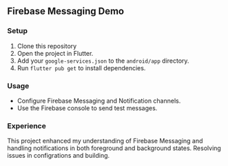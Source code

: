 ## Firebase Messaging Demo

### Setup
1. Clone this repository
2. Open the project in Flutter.
3. Add your `google-services.json` to the `android/app` directory.
4. Run `flutter pub get` to install dependencies.

### Usage
- Configure Firebase Messaging and Notification channels.
- Use the Firebase console to send test messages.

### Experience
This project enhanced my understanding of Firebase Messaging and handling notifications in both foreground and background states. Resolving issues in configrations and building.
